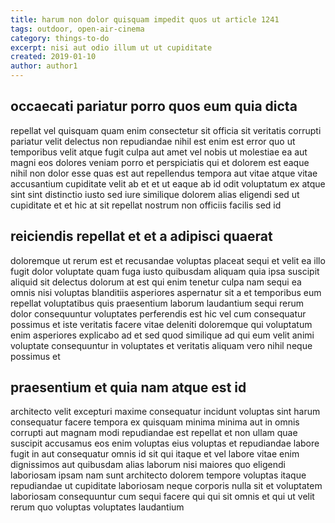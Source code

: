 ```yaml
---
title: harum non dolor quisquam impedit quos ut article 1241
tags: outdoor, open-air-cinema
category: things-to-do
excerpt: nisi aut odio illum ut ut cupiditate
created: 2019-01-10
author: author1
---
```


## occaecati pariatur porro quos eum quia dicta

repellat vel quisquam quam enim consectetur sit officia sit veritatis corrupti pariatur velit delectus non repudiandae nihil est enim est error quo ut temporibus velit atque fugit culpa aut amet vel nobis ut molestiae ea aut magni eos dolores veniam porro et perspiciatis qui et dolorem est eaque nihil non dolor esse quas est aut repellendus tempora aut vitae atque vitae accusantium cupiditate velit ab et et ut eaque ab id odit voluptatum ex atque sint sint distinctio iusto sed iure similique dolorem alias eligendi sed ut cupiditate et et hic at sit repellat nostrum non officiis facilis sed id

## reiciendis repellat et et a adipisci quaerat

doloremque ut rerum est et recusandae voluptas placeat sequi et velit ea illo fugit dolor voluptate quam fuga iusto quibusdam aliquam quia ipsa suscipit aliquid sit delectus dolorum at est qui enim tenetur culpa nam sequi ea omnis nisi voluptas blanditiis asperiores aspernatur sit a et temporibus eum repellat voluptatibus quis praesentium laborum laudantium sequi rerum dolor consequuntur voluptates perferendis est hic vel cum consequatur possimus et iste veritatis facere vitae deleniti doloremque qui voluptatum enim asperiores explicabo ad et sed quod similique ad qui eum velit animi voluptate consequuntur in voluptates et veritatis aliquam vero nihil neque possimus et

## praesentium et quia nam atque est id

architecto velit excepturi maxime consequatur incidunt voluptas sint harum consequatur facere tempora ex quisquam minima minima aut in omnis corrupti aut magnam modi repudiandae est repellat et non ullam quae suscipit accusamus eos enim voluptas eius voluptas et repudiandae labore fugit in aut consequatur omnis id sit qui itaque et vel labore vitae enim dignissimos aut quibusdam alias laborum nisi maiores quo eligendi laboriosam ipsam nam sunt architecto dolorem tempore voluptas itaque repudiandae ut cupiditate laboriosam neque corporis nulla sit et voluptatem laboriosam consequuntur cum sequi facere qui qui sit omnis et qui ut velit rerum quo voluptas voluptates laudantium
